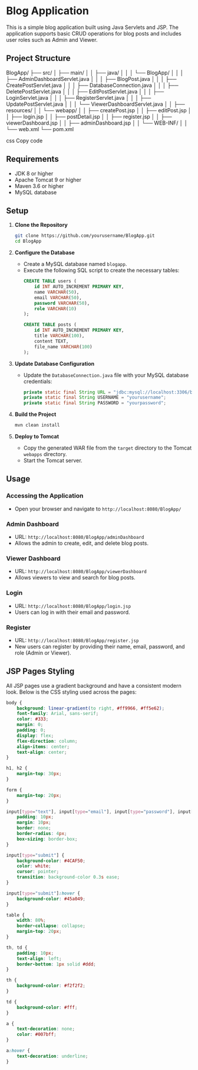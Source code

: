 # Blog Application

This is a simple blog application built using Java Servlets and JSP. The application supports basic CRUD operations for blog posts and includes user roles such as Admin and Viewer.

## Project Structure

BlogApp/
├── src/
│ ├── main/
│ │ ├── java/
│ │ │ └── BlogApp/
│ │ │ ├── AdminDashboardServlet.java
│ │ │ ├── BlogPost.java
│ │ │ ├── CreatePostServlet.java
│ │ │ ├── DatabaseConnection.java
│ │ │ ├── DeletePostServlet.java
│ │ │ ├── EditPostServlet.java
│ │ │ ├── LoginServlet.java
│ │ │ ├── RegisterServlet.java
│ │ │ ├── UpdatePostServlet.java
│ │ │ └── ViewerDashboardServlet.java
│ │ ├── resources/
│ │ └── webapp/
│ │ ├── createPost.jsp
│ │ ├── editPost.jsp
│ │ ├── login.jsp
│ │ ├── postDetail.jsp
│ │ ├── register.jsp
│ │ ├── viewerDashboard.jsp
│ │ ├── adminDashboard.jsp
│ │ └── WEB-INF/
│ │ └── web.xml
└── pom.xml

css
Copy code

## Requirements

- JDK 8 or higher
- Apache Tomcat 9 or higher
- Maven 3.6 or higher
- MySQL database

## Setup

1. **Clone the Repository**
    ```bash
    git clone https://github.com/yourusername/BlogApp.git
    cd BlogApp
    ```

2. **Configure the Database**
    - Create a MySQL database named `blogapp`.
    - Execute the following SQL script to create the necessary tables:
      ```sql
      CREATE TABLE users (
          id INT AUTO_INCREMENT PRIMARY KEY,
          name VARCHAR(50),
          email VARCHAR(50),
          password VARCHAR(50),
          role VARCHAR(10)
      );

      CREATE TABLE posts (
          id INT AUTO_INCREMENT PRIMARY KEY,
          title VARCHAR(100),
          content TEXT,
          file_name VARCHAR(100)
      );
      ```

3. **Update Database Configuration**
    - Update the `DatabaseConnection.java` file with your MySQL database credentials:
      ```java
      private static final String URL = "jdbc:mysql://localhost:3306/blogapp";
      private static final String USERNAME = "yourusername";
      private static final String PASSWORD = "yourpassword";
      ```

4. **Build the Project**
    ```bash
    mvn clean install
    ```

5. **Deploy to Tomcat**
    - Copy the generated WAR file from the `target` directory to the Tomcat `webapps` directory.
    - Start the Tomcat server.

## Usage

### Accessing the Application

- Open your browser and navigate to `http://localhost:8080/BlogApp/`

### Admin Dashboard

- URL: `http://localhost:8080/BlogApp/adminDashboard`
- Allows the admin to create, edit, and delete blog posts.

### Viewer Dashboard

- URL: `http://localhost:8080/BlogApp/viewerDashboard`
- Allows viewers to view and search for blog posts.

### Login

- URL: `http://localhost:8080/BlogApp/login.jsp`
- Users can log in with their email and password.

### Register

- URL: `http://localhost:8080/BlogApp/register.jsp`
- New users can register by providing their name, email, password, and role (Admin or Viewer).

## JSP Pages Styling

All JSP pages use a gradient background and have a consistent modern look. Below is the CSS styling used across the pages:

```css
body {
    background: linear-gradient(to right, #ff9966, #ff5e62);
    font-family: Arial, sans-serif;
    color: #333;
    margin: 0;
    padding: 0;
    display: flex;
    flex-direction: column;
    align-items: center;
    text-align: center;
}

h1, h2 {
    margin-top: 30px;
}

form {
    margin-top: 20px;
}

input[type="text"], input[type="email"], input[type="password"], input[type="submit"], textarea, select {
    padding: 10px;
    margin: 10px;
    border: none;
    border-radius: 4px;
    box-sizing: border-box;
}

input[type="submit"] {
    background-color: #4CAF50;
    color: white;
    cursor: pointer;
    transition: background-color 0.3s ease;
}

input[type="submit"]:hover {
    background-color: #45a049;
}

table {
    width: 80%;
    border-collapse: collapse;
    margin-top: 20px;
}

th, td {
    padding: 10px;
    text-align: left;
    border-bottom: 1px solid #ddd;
}

th {
    background-color: #f2f2f2;
}

td {
    background-color: #fff;
}

a {
    text-decoration: none;
    color: #007bff;
}

a:hover {
    text-decoration: underline;
}
